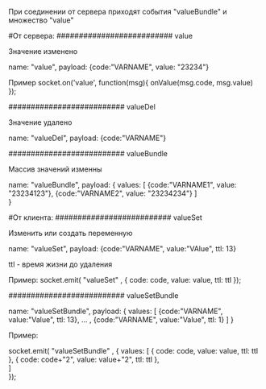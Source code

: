 


При соединении от сервера приходят события "valueBundle" и множество "value"


#От сервера:
##########################
value

Значение изменено

name: "value",
payload: {code:"VARNAME", value: "23234"}

Пример
    socket.on('value', function(msg){
        onValue(msg.code, msg.value)
    });

##########################
valueDel

Значение удалено


name: "valueDel",
payload: {code:"VARNAME"}


##########################
valueBundle

Массив знaчений изменны

name: "valueBundle",
payload: {
    values: [
        {code:"VARNAME1", value: "23234123"},
        {code:"VARNAME2", value: "23234234"}
    ]       
}


#От клиента:
##########################
valueSet

Изменить или создать переменную


name: "valueSet",
payload: {code:"VARNAME", value:"VAlue", ttl: 13}

ttl - время жизни до удаления


Пример:
    socket.emit( "valueSet" , {
        code: code,
        value: value,
        ttl: ttl
    });

##########################
valueSetBundle


name: "valueSetBundle",
payload: {
    values: [
        {code:"VARNAME", value:"Value", ttl: 13}, 
        ... , 
        {code:"VARNAME", value:"Value", ttl: 1} 
    ]
}

Пример:

socket.emit( "valueSetBundle" , {
    values: [
        {
            code: code,
            value: value,
            ttl: ttl
        },
        {
            code: code+"2",
            value: value+"2",
            ttl: ttl
        },                
    ]            
});